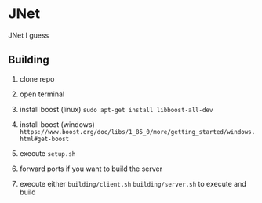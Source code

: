 # JNet
JNet I guess
## Building
1. clone repo
2. open terminal
3. install boost (linux)
`sudo apt-get install libboost-all-dev`
3. install boost (windows)
`https://www.boost.org/doc/libs/1_85_0/more/getting_started/windows.html#get-boost`

4. execute 
`setup.sh`
5. forward ports if you want to build the server
6. execute either
`building/client.sh`
`building/server.sh`
to execute and build